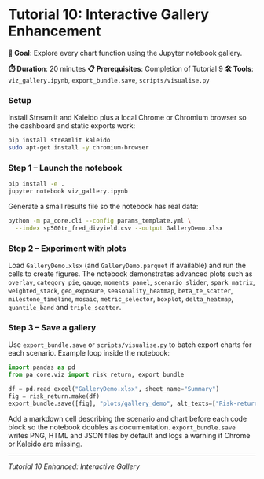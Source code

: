 # Tutorial 10: Interactive Gallery Enhancement

**🎯 Goal**: Explore every chart function using the Jupyter notebook gallery.

**⏱️ Duration**: 20 minutes
**📋 Prerequisites**: Completion of Tutorial 9
**🛠️ Tools**: `viz_gallery.ipynb`, `export_bundle.save`, `scripts/visualise.py`

### Setup

Install Streamlit and Kaleido plus a local Chrome or Chromium browser so the dashboard and static exports work:

```bash
pip install streamlit kaleido
sudo apt-get install -y chromium-browser
```

### Step 1 – Launch the notebook

```bash
pip install -e .
jupyter notebook viz_gallery.ipynb
```

Generate a small results file so the notebook has real data:

```bash
python -m pa_core.cli --config params_template.yml \
  --index sp500tr_fred_divyield.csv --output GalleryDemo.xlsx
```

### Step 2 – Experiment with plots

Load `GalleryDemo.xlsx` (and `GalleryDemo.parquet` if available) and run the cells to create figures. The notebook demonstrates advanced plots such as `overlay`, `category_pie`, `gauge`, `moments_panel`, `scenario_slider`, `spark_matrix`, `weighted_stack`, `geo_exposure`, `seasonality_heatmap`, `beta_te_scatter`, `milestone_timeline`, `mosaic`, `metric_selector`, `boxplot`, `delta_heatmap`, `quantile_band` and `triple_scatter`.

### Step 3 – Save a gallery

Use `export_bundle.save` or `scripts/visualise.py` to batch export charts for
each scenario. Example loop inside the notebook:

```python
import pandas as pd
from pa_core.viz import risk_return, export_bundle

df = pd.read_excel("GalleryDemo.xlsx", sheet_name="Summary")
fig = risk_return.make(df)
export_bundle.save([fig], "plots/gallery_demo", alt_texts=["Risk-return chart"])
```

Add a markdown cell describing the scenario and chart before each code block so
the notebook doubles as documentation. `export_bundle.save` writes PNG, HTML and
JSON files by default and logs a warning if Chrome or Kaleido are missing.

---

*Tutorial 10 Enhanced: Interactive Gallery*
